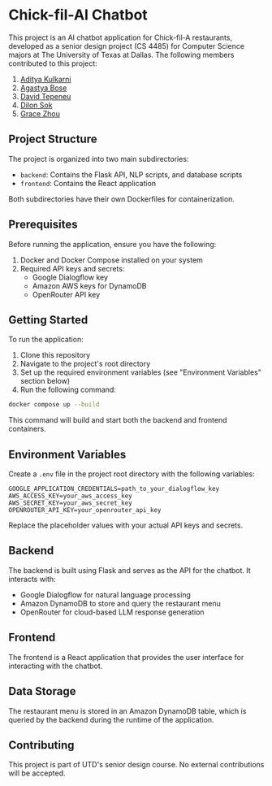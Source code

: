 # Chick-fil-AI Chatbot

This project is an AI chatbot application for Chick-fil-A restaurants, developed as a senior design project (CS 4485) for Computer Science majors at The University of Texas at Dallas.
The following members contributed to this project:

1. [Aditya Kulkarni](https://www.linkedin.com/in/aditya34/)
2. [Agastya Bose](https://www.linkedin.com/in/agastya-bose/)
3. [David Tepeneu](https://www.linkedin.com/in/david-tepeneu/)
4. [Dilon Sok](https://www.linkedin.com/in/dilon-sok/)
5. [Grace Zhou](https://www.linkedin.com/in/gzhou624/)

## Project Structure

The project is organized into two main subdirectories:

- `backend`: Contains the Flask API, NLP scripts, and database scripts
- `frontend`: Contains the React application

Both subdirectories have their own Dockerfiles for containerization.

## Prerequisites

Before running the application, ensure you have the following:

1. Docker and Docker Compose installed on your system
2. Required API keys and secrets:
   - Google Dialogflow key
   - Amazon AWS keys for DynamoDB
   - OpenRouter API key

## Getting Started

To run the application:

1. Clone this repository
2. Navigate to the project's root directory
3. Set up the required environment variables (see "Environment Variables" section below)
4. Run the following command:

```bash
docker compose up --build
```

This command will build and start both the backend and frontend containers.

## Environment Variables

Create a `.env` file in the project root directory with the following variables:

```
GOOGLE_APPLICATION_CREDENTIALS=path_to_your_dialogflow_key
AWS_ACCESS_KEY=your_aws_access_key
AWS_SECRET_KEY=your_aws_secret_key
OPENROUTER_API_KEY=your_openrouter_api_key
```

Replace the placeholder values with your actual API keys and secrets.

## Backend

The backend is built using Flask and serves as the API for the chatbot. It interacts with:

- Google Dialogflow for natural language processing
- Amazon DynamoDB to store and query the restaurant menu
- OpenRouter for cloud-based LLM response generation

## Frontend

The frontend is a React application that provides the user interface for interacting with the chatbot.

## Data Storage

The restaurant menu is stored in an Amazon DynamoDB table, which is queried by the backend during the runtime of the application.

## Contributing

This project is part of UTD's senior design course. No external contributions will be accepted.
